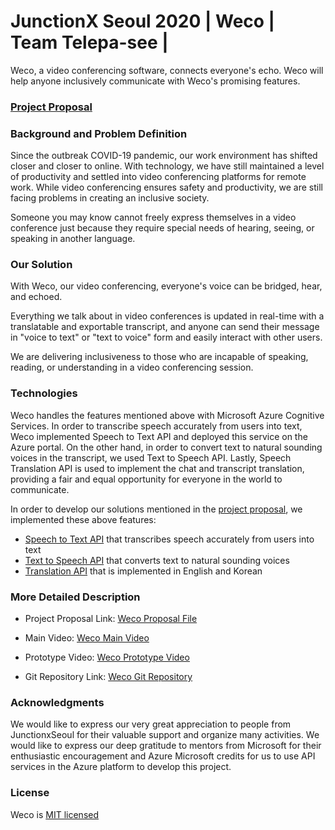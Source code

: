 # JunctionX Seoul 2020 | Weco | Team Telepa-see | 

Weco, a video conferencing software, connects everyone's echo. Weco will help anyone inclusively communicate with Weco's promising features. 
### [Project Proposal](https://github.com/JuntionXSeoul2020Telepasee/TelepaSee-Backend/blob/master/project-proposal.pdf)

### Background and Problem Definition

Since the outbreak COVID-19 pandemic, our work environment has shifted closer and closer to online. With technology, we have still maintained a level of productivity and settled into video conferencing platforms for remote work. While video conferencing ensures safety and productivity, we are still facing problems in creating an inclusive society. 

Someone you may know cannot freely express themselves in a video conference just because they require special needs of hearing, seeing, or speaking in another language.

### Our Solution
With Weco, our video conferencing, everyone's voice can be bridged, hear, and echoed. 

Everything we talk about in video conferences is updated in real-time with a translatable and exportable transcript, and anyone can send their message in "voice to text" or "text to voice" form and easily interact with other users.

We are delivering inclusiveness to those who are incapable of speaking, reading, or understanding in a video conferencing session.

### Technologies
Weco handles the features mentioned above with Microsoft Azure Cognitive Services. In order to transcribe speech accurately from users into text, Weco implemented Speech to Text API and deployed this service on the Azure portal. On the other hand, in order to convert text to natural sounding voices in the transcript, we used Text to Speech API. Lastly, Speech Translation API is used to implement the chat and transcript translation, providing a fair and equal opportunity for everyone in the world to communicate.

In order to develop our solutions mentioned in the [project proposal](https://github.com/JuntionXSeoul2020Telepasee/TelepaSee-Backend/blob/master/project-proposal.pdf), we implemented these above features: 
+ [Speech to Text API](https://github.com/JuntionXSeoul2020Telepasee/TelepaSee-Backend/tree/master/STT) that transcribes speech accurately from users into text
+ [Text to Speech API](https://github.com/JuntionXSeoul2020Telepasee/TelepaSee-Backend/tree/master/STT) that converts text to natural sounding voices
+ [Translation API](https://github.com/JuntionXSeoul2020Telepasee/TelepaSee-Backend/tree/master/translation) that is implemented in English and Korean


### More Detailed Description
+ Project Proposal Link: [Weco Proposal File](https://github.com/JuntionXSeoul2020Telepasee/TelepaSee-Backend/blob/master/project-proposal.pdf)

+ Main Video: [Weco Main Video](https://youtu.be/7XLksyDRivk)

+ Prototype Video: [Weco Prototype Video](https://youtu.be/px1pHuXSqB0)

+ Git Repository Link: [Weco Git Repository](https://github.com/JuntionXSeoul2020Telepasee)

### Acknowledgments
We would like to express our very great appreciation to people from JunctionxSeoul for their valuable support and organize many activities. We would like to express our deep gratitude to mentors from Microsoft for their enthusiastic encouragement and Azure Microsoft credits for us to use API services in the Azure platform to develop this project.

### License 
Weco is [MIT licensed](https://github.com/JuntionXSeoul2020Telepasee/TelepaSee-Backend/blob/master/LICENSE)
